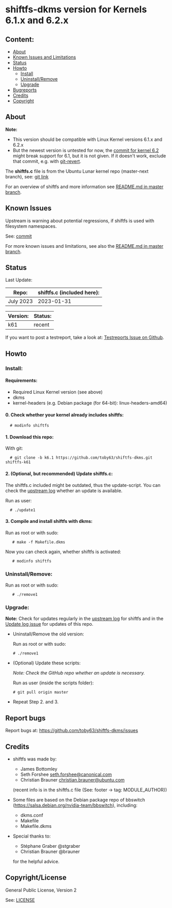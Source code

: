 # shiftfs-dkms version for Kernels 6.1.x and 6.2.x

Content:
--------
* [About](#about)
* [Known Issues and Limitations](#known-issues)
* [Status](#status)
* [Howto](#howto)
    * [Install](#install)
    * [Uninstall/Remove](#uninstallremove)
    * [Upgrade](#upgrade)
* [Bugreports](#report-bugs)
* [Credits](#credits)
* [Copyright](#copyrightlicense)


## About

**Note:** 
- This version should be compatible with Linux Kernel versions 6.1.x and 6.2.x
- But the newest version is untested for now, the [commit for kernel 6.2](https://git.launchpad.net/~ubuntu-kernel/ubuntu/+source/linux/+git/lunar/commit/fs/shiftfs.c?h=master-next&id=f9cf053b4ec48eeb438e26e75d847bad755765bf) might break support for 6.1, but it is not given. If it doesn't work, exclude that commit, e.g. with [git-revert](https://www.git-scm.com/docs/git-revert).

The **shiftfs.c** file is from the Ubuntu Lunar kernel repo (master-next branch), see: [git link](https://git.launchpad.net/~ubuntu-kernel/ubuntu/+source/linux/+git/lunar/log/fs/shiftfs.c?h=master-next)

For an overview of shiftfs and more information see [README.md in master branch](https://github.com/toby63/shiftfs-dkms/blob/master/README.md).

## Known Issues

Upstream is warning about potential regressions, if shiftfs is
used with filesystem namespaces.

See: [commit](https://git.launchpad.net/~ubuntu-kernel/ubuntu/+source/linux/+git/jammy/commit/fs/shiftfs.c?h=master-next&id=d347e71d2c0b4fc79891b00c47971f1ac5bd1ca8)

For more known issues and limitations, see also the [README.md in master branch](https://github.com/toby63/shiftfs-dkms#known-issues).

## Status

Last Update:

|  Repo: | shiftfs.c (included here): |
| --- | --- |
| July 2023 | 2023-01-31 |


| Version: | Status: |
| --- | --- | 
| k61 | recent |

If you want to post a testreport, take a look at: [Testreports Issue on Github](https://github.com/toby63/shiftfs-dkms/issues/3).

## Howto

### Install:

#### Requirements:
 * Required Linux Kernel version (see above)
 * dkms
 * kernel-headers (e.g. Debian package (for 64-bit): linux-headers-amd64)

#### 0. Check whether your kernel already includes shiftfs:

      # modinfo shiftfs

#### 1. Download this repo:
  
 With git:

      # git clone -b k6.1 https://github.com/toby63/shiftfs-dkms.git shiftfs-k61


#### 2. (Optional, but recommended) Update shiftfs.c:

 The shiftfs.c included might be outdated, thus the update-script.
 You can check the [upstream log](https://git.launchpad.net/~ubuntu-kernel/ubuntu/+source/linux/+git/lunar/log/fs/shiftfs.c?h=master-next) whether an update is available.

 Run as user:

      # ./update1


#### 3. Compile and install shiftfs with dkms:

 Run as root or with sudo:

       # make -f Makefile.dkms

 Now you can check again, whether shiftfs is activated:

       # modinfo shiftfs

### Uninstall/Remove:  

   Run as root or with sudo:

       # ./remove1

### Upgrade:

**Note:** Check for updates regularly in the [upstream log](https://git.launchpad.net/~ubuntu-kernel/ubuntu/+source/linux/+git/lunar/log/fs/shiftfs.c?h=master-next) for shiftfs and in the [Update log issue](https://github.com/toby63/shiftfs-dkms/issues/12) for updates of this repo.
 
 * Uninstall/Remove the old version:

   Run as root or with sudo:

       # ./remove1

 * (Optional) Update these scripts:
   
   _Note: Check the GitHub repo whether an update is necessary._
   
   Run as user (inside the scripts folder):
       
       # git pull origin master
 
 * Repeat Step 2. and 3.


## Report bugs

 Report bugs at:
 https://github.com/toby63/shiftfs-dkms/issues


## Credits

* shiftfs was made by:
   * James Bottomley
   * Seth Forshee <seth.forshee@canonical.com>
   * Christian Brauner <christian.brauner@ubuntu.com>   
   
   (recent info is in the shiftfs.c file (See: footer -> tag: MODULE_AUTHOR))

* Some files are based on the Debian package repo of bbswitch (https://salsa.debian.org/nvidia-team/bbswitch), including:
   * dkms.conf
   * Makefile
   * Makefile.dkms
   
* Special thanks to:
   * Stéphane Graber @stgraber
   * Christian Brauner @brauner
   
  for the helpful advice.


## Copyright/License

General Public License, Version 2

See: [LICENSE](LICENSE)
